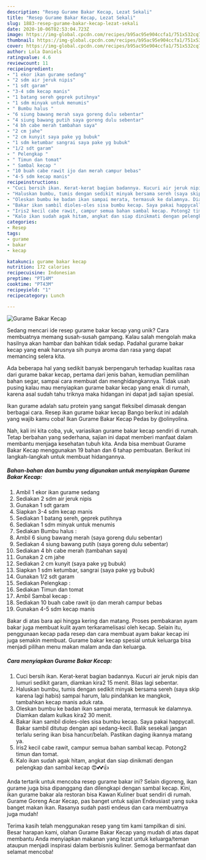 ```yaml
---
description: "Resep Gurame Bakar Kecap, Lezat Sekali"
title: "Resep Gurame Bakar Kecap, Lezat Sekali"
slug: 1883-resep-gurame-bakar-kecap-lezat-sekali
date: 2020-10-06T02:53:04.723Z
image: https://img-global.cpcdn.com/recipes/b95ac95e904ccfa1/751x532cq70/gurame-bakar-kecap-foto-resep-utama.jpg
thumbnail: https://img-global.cpcdn.com/recipes/b95ac95e904ccfa1/751x532cq70/gurame-bakar-kecap-foto-resep-utama.jpg
cover: https://img-global.cpcdn.com/recipes/b95ac95e904ccfa1/751x532cq70/gurame-bakar-kecap-foto-resep-utama.jpg
author: Lola Daniels
ratingvalue: 4.6
reviewcount: 11
recipeingredient:
- "1 ekor ikan gurame sedang"
- "2 sdm air jeruk nipis"
- "1 sdt garam"
- "3-4 sdm kecap manis"
- "1 batang sereh geprek putihnya"
- "1 sdm minyak untuk menumis"
- " Bumbu halus "
- "6 siung bawang merah saya goreng dulu sebentar"
- "4 siung bawang putih saya goreng dulu sebentar"
- "4 bh cabe merah tambahan saya"
- "2 cm jahe"
- "2 cm kunyit saya pake yg bubuk"
- "1 sdm ketumbar sangrai saya pake yg bubuk"
- "1/2 sdt garam"
- " Pelengkap "
- " Timun dan tomat"
- " Sambal kecap "
- "10 buah cabe rawit ijo dan merah campur bebas"
- "4-5 sdm kecap manis"
recipeinstructions:
- "Cuci bersih ikan. Kerat-kerat bagian badannya. Kucuri air jeruk nipis dan lumuri sedikit garam, diamkan kira2 15 menit. Bilas lagi sebentar."
- "Haluskan bumbu, tumis dengan sedikit minyak bersama sereh (saya skip karena lagi habis) sampai harum, lalu pindahkan ke mangkok, tambahkan kecap manis aduk rata."
- "Oleskan bumbu ke badan ikan sampai merata, termasuk ke dalamnya. Diamkan dalam kulkas kira2 30 menit."
- "Bakar ikan sambil dioles-oles sisa bumbu kecap. Saya pakai happycall. Bakar sambil ditutup dengan api sedang-kecil. Balik sesekali jangan terlalu sering ikan bisa hancur/belah. Pastikan daging ikannya matang ya."
- "Iris2 kecil cabe rawit, campur semua bahan sambal kecap. Potong2 timun dan tomat."
- "Kalo ikan sudah agak hitam, angkat dan siap dinikmati dengan pelengkap dan sambal kecap 😍💕💕👍"
categories:
- Resep
tags:
- gurame
- bakar
- kecap

katakunci: gurame bakar kecap 
nutrition: 172 calories
recipecuisine: Indonesian
preptime: "PT14M"
cooktime: "PT43M"
recipeyield: "1"
recipecategory: Lunch

---
```



![Gurame Bakar Kecap](https://img-global.cpcdn.com/recipes/b95ac95e904ccfa1/751x532cq70/gurame-bakar-kecap-foto-resep-utama.jpg)

Sedang mencari ide resep gurame bakar kecap yang unik? Cara membuatnya memang susah-susah gampang. Kalau salah mengolah maka hasilnya akan hambar dan bahkan tidak sedap. Padahal gurame bakar kecap yang enak harusnya sih punya aroma dan rasa yang dapat memancing selera kita.

Ada beberapa hal yang sedikit banyak berpengaruh terhadap kualitas rasa dari gurame bakar kecap, pertama dari jenis bahan, kemudian pemilihan bahan segar, sampai cara membuat dan menghidangkannya. Tidak usah pusing kalau mau menyiapkan gurame bakar kecap yang enak di rumah, karena asal sudah tahu triknya maka hidangan ini dapat jadi sajian spesial.

Ikan gurame adalah satu protein yang sangat fleksibel dimasak dengan berbagai cara. Resep ikan gurame bakar kecap Bango berikut ini adalah yang wajib kamu coba! Ikan Gurame Bakar Kecap Pedas by @olinyolina.


Nah, kali ini kita coba, yuk, variasikan gurame bakar kecap sendiri di rumah. Tetap berbahan yang sederhana, sajian ini dapat memberi manfaat dalam membantu menjaga kesehatan tubuh kita. Anda bisa membuat Gurame Bakar Kecap menggunakan 19 bahan dan 6 tahap pembuatan. Berikut ini langkah-langkah untuk membuat hidangannya.

<!--inarticleads1-->

##### Bahan-bahan dan bumbu yang digunakan untuk menyiapkan Gurame Bakar Kecap:

1. Ambil 1 ekor ikan gurame sedang
1. Sediakan 2 sdm air jeruk nipis
1. Gunakan 1 sdt garam
1. Siapkan 3-4 sdm kecap manis
1. Sediakan 1 batang sereh, geprek putihnya
1. Sediakan 1 sdm minyak untuk menumis
1. Sediakan  Bumbu halus :
1. Ambil 6 siung bawang merah (saya goreng dulu sebentar)
1. Sediakan 4 siung bawang putih (saya goreng dulu sebentar)
1. Sediakan 4 bh cabe merah (tambahan saya)
1. Gunakan 2 cm jahe
1. Sediakan 2 cm kunyit (saya pake yg bubuk)
1. Siapkan 1 sdm ketumbar, sangrai (saya pake yg bubuk)
1. Gunakan 1/2 sdt garam
1. Sediakan  Pelengkap :
1. Sediakan  Timun dan tomat
1. Ambil  Sambal kecap :
1. Sediakan 10 buah cabe rawit ijo dan merah campur bebas
1. Gunakan 4-5 sdm kecap manis


Bakar di atas bara api hingga kering dan matang. Proses pembakaran ayam bakar juga membuat kulit ayam terkaramelisasi oleh kecap. Selain itu, penggunaan kecap pada resep dan cara membuat ayam bakar kecap ini juga semakin membuat. Gurame bakar kecap spesial untuk keluarga bisa menjadi pilihan menu makan malam anda dan keluarga. 

<!--inarticleads2-->

##### Cara menyiapkan Gurame Bakar Kecap:

1. Cuci bersih ikan. Kerat-kerat bagian badannya. Kucuri air jeruk nipis dan lumuri sedikit garam, diamkan kira2 15 menit. Bilas lagi sebentar.
1. Haluskan bumbu, tumis dengan sedikit minyak bersama sereh (saya skip karena lagi habis) sampai harum, lalu pindahkan ke mangkok, tambahkan kecap manis aduk rata.
1. Oleskan bumbu ke badan ikan sampai merata, termasuk ke dalamnya. Diamkan dalam kulkas kira2 30 menit.
1. Bakar ikan sambil dioles-oles sisa bumbu kecap. Saya pakai happycall. Bakar sambil ditutup dengan api sedang-kecil. Balik sesekali jangan terlalu sering ikan bisa hancur/belah. Pastikan daging ikannya matang ya.
1. Iris2 kecil cabe rawit, campur semua bahan sambal kecap. Potong2 timun dan tomat.
1. Kalo ikan sudah agak hitam, angkat dan siap dinikmati dengan pelengkap dan sambal kecap 😍💕💕👍


Anda tertarik untuk mencoba resep gurame bakar ini? Selain digoreng, ikan gurame juga bisa dipanggang dan dilengkapi dengan sambal kecap. Kini, ikan gurame bakar ala restoran bisa Kawan Kuliner buat sendiri di rumah. Gurame Goreng Acar Kecap, pas banget untuk sajian Endeusiast yang suka banget makan ikan. Rasanya sudah pasti endeus dan cara membuatnya juga mudah! 

Terima kasih telah menggunakan resep yang tim kami tampilkan di sini. Besar harapan kami, olahan Gurame Bakar Kecap yang mudah di atas dapat membantu Anda menyiapkan makanan yang lezat untuk keluarga/teman ataupun menjadi inspirasi dalam berbisnis kuliner. Semoga bermanfaat dan selamat mencoba!
